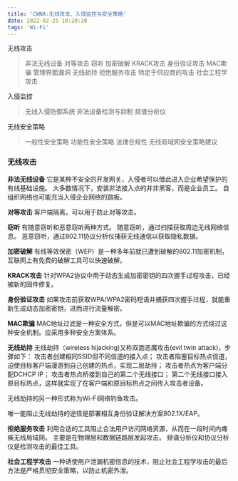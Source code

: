 ```yaml
---
title: 'CWNA:无线攻击、入侵监控与安全策略'
date: 2022-02-25 10:20:20
tags: 'Wi-Fi'
---
```

无线攻击
> 非法无线设备
> 对等攻击
> 窃听
> 加密破解
> KRACK攻击
> 身份验证攻击
> MAC欺骗
> 管理界面漏洞
> 无线劫持
> 拒绝服务攻击
> 特定于供应商的攻击
> 社会工程学攻击

入侵监控
> 无线入侵防御系统
> 非法设备检测与抑制
> 频谱分析仪

无线安全策略
> 一般性安全策略
> 功能性安全策略
> 法律合规性
> 无线局域网安全策略建议

### 无线攻击
**非法无线设备**
它是某种不安全的开发网关，入侵者可以借此进入企业希望保护的有线基础设施。
大多数情况下，安装非法接入点的并非黑客，而是企业员工。
自组织网络也可能充当入侵企业网络的跳板。

**对等攻击**
客户端隔离，可以用于防止对等攻击。

**窃听**
有随意窃听和恶意窃听两种方式。
随意窃听，通过扫描获取周边无线网络信息。
恶意窃听，通过802.11协议分析仪捕获无线通信以获取隐私数据。

**加密破解**
有线等效保密（WEP）是一种多年前就已遭到破解的802.11加密机制，互联网上有免费的破解工具可以快速破解。

**KRACK攻击**
针对WPA2协议中用于动态生成加密密钥的四次握手过程攻击，已经被新的固件修复。

**身份验证攻击**
如果攻击前获取WPA/WPA2密码短语并捕获四次握手过程，就能重新生成动态加密密钥，进而进行流量解密。

**MAC欺骗**
MAC地址过滤是一种安全方式，但是可以MAC地址欺骗的方式绕过这种安全机制。应采用多种安全方案体系。

**无线劫持**
无线劫持（wireless hijacking)又称双面恶魔攻击(evil twin attack)，步骤如下：
攻击者创建相同SSID但不同信道的接入点；
攻击者阻塞目标热点信道，迫使目标客户端漫游到自己创建的热点，实现二层劫持；
攻击者热点为客户端分配DCHCP IP；
攻击者热点桥接到自己的第二个无线接口；
第二个无线接口接入原目标热点，这样就实现了在客户端和原目标热点之间传入攻击者设备。

无线劫持的另一种形式称为Wi-Fi网络钓鱼攻击。

唯一能阻止无线劫持的途径是部署相互身份验证解决方案802.1X/EAP。

**拒绝服务攻击**
利用合适的工具阻止合法用户访问网络资源，从而在一段时间内瘫痪无线局域网。
主要是在物理层和数据链路层发起攻击。
频谱分析仪和协议分析仪是检测攻击的最佳工具。

**社会工程学攻击**
一种诱使用户泄漏机密信息的技术，阻止社会工程学攻击的最后方法是严格贯彻安全策略，以防止机密外泄。

